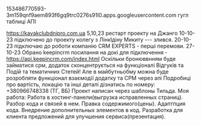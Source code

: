 
153486770593-3m159qnf9aem893f6gq9trc0276s91l0.apps.googleusercontent.com
гугл таблиці АПІ

https://kayakclubdnipro.com.ua
5,10,23 рестарт проекту на Джанго
10-10-23 підключено до проекту колегу з ЛінкІдіну Микиту --- злився.
20-10-23 підключаю до роботи компанію CRM EXPERTS - перші перемови.
27-10-23 Обрано keepincrm посилання на докі для підключення - https://api.keepincrm.com/index.html
Оскільки бронюввнням буде займатися срм, додаток сконцентрується на функціоналі Відгуків та Подій та тематичних Стетей!
Але в майбутньобму можна буде розробляти функціонал взаємодії додатку та СРМ через апі
Подробиці про вартість, локацію та інші деталі дізнатись по номеру: +380966748338 (ТГ, ВБ)
Проект написан через шаблоны Тильда.
Моя работа:
Работа в хостинг-панели(выгрузка исправленных страниц).
Разбор кода и связей в нем.
Правка содержимого(цены).
Адаптпция кода.
Внедрение дополнительных элементов в код.
Разработка для клиента предложений для улучшения сервиса(презентация).